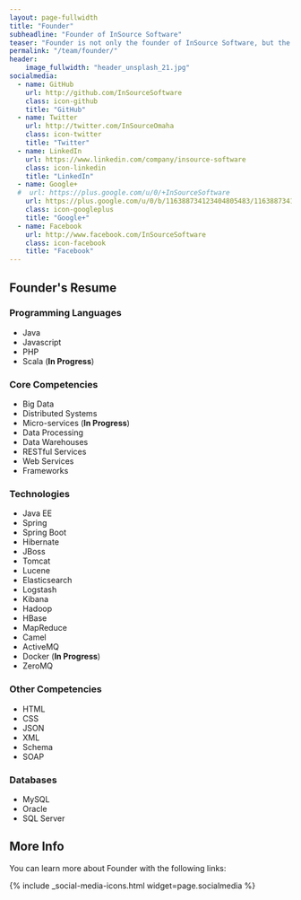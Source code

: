 ```yaml
---
layout: page-fullwidth
title: "Founder"
subheadline: "Founder of InSource Software"
teaser: "Founder is not only the founder of InSource Software, but the original team member. Founder enjoys building software to blow the socks off executives. When not coding, Founder can be found teaching his children to code, playing an instrument, tinkering on his Mac, walking and biking around Omaha, and using his talents to plug in all around the community."
permalink: "/team/founder/"
header:
    image_fullwidth: "header_unsplash_21.jpg"
socialmedia:
  - name: GitHub
    url: http://github.com/InSourceSoftware
    class: icon-github
    title: "GitHub"
  - name: Twitter
    url: http://twitter.com/InSourceOmaha
    class: icon-twitter
    title: "Twitter"
  - name: LinkedIn
    url: https://www.linkedin.com/company/insource-software
    class: icon-linkedin
    title: "LinkedIn"
  - name: Google+
  #  url: https://plus.google.com/u/0/+InSourceSoftware
    url: https://plus.google.com/u/0/b/116388734123404805483/116388734123404805483
    class: icon-googleplus
    title: "Google+"
  - name: Facebook
    url: http://www.facebook.com/InSourceSoftware
    class: icon-facebook
    title: "Facebook"
---
```


## Founder's Resume

### Programming Languages

* Java
* Javascript
* PHP
* Scala (<span class="warning-bg">**In Progress**</span>)

### Core Competencies

* Big Data
* Distributed Systems
* Micro-services (<span class="warning-bg">**In Progress**</span>)
* Data Processing
* Data Warehouses
* RESTful Services
* Web Services
* Frameworks

### Technologies

* Java EE
* Spring
* Spring Boot
* Hibernate
* JBoss
* Tomcat
* Lucene
* Elasticsearch
* Logstash
* Kibana
* Hadoop
* HBase
* MapReduce
* Camel
* ActiveMQ
* Docker (<span class="warning-bg">**In Progress**</span>)
* ZeroMQ

### Other Competencies

* HTML
* CSS
* JSON
* XML
* Schema
* SOAP

### Databases

* MySQL
* Oracle
* SQL Server

## More Info

You can learn more about Founder with the following links:

{% include _social-media-icons.html widget=page.socialmedia %}


 [1]: #
 [2]: #
 [3]: #
 [4]: #
 [5]: #
 [6]: #
 [7]: #
 [8]: #
 [9]: #
 [10]: #
